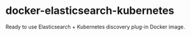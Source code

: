 # docker-elasticsearch-kubernetes
Ready to use Elasticsearch + Kubernetes discovery plug-in Docker image.
